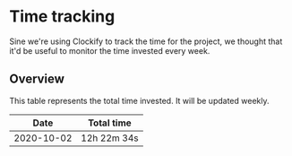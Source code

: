 # Time tracking

Sine we're using Clockify to track the time for the project, we thought that
it'd be useful to monitor the time invested every week.

## Overview

This table represents the total time invested. It will be updated weekly.

| Date | Total time |
| :--: | :-----: |
| 2020-10-02 | 12h 22m 34s |
